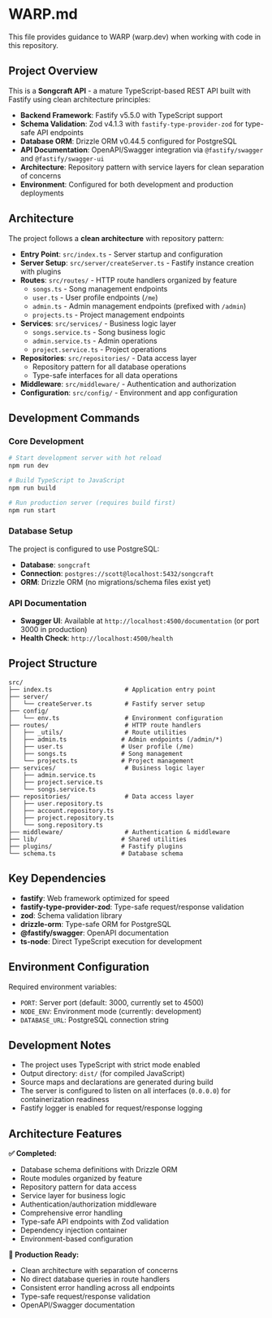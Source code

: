 # WARP.md

This file provides guidance to WARP (warp.dev) when working with code in this repository.

## Project Overview

This is a **Songcraft API** - a mature TypeScript-based REST API built with Fastify using clean architecture principles:

- **Backend Framework**: Fastify v5.5.0 with TypeScript support
- **Schema Validation**: Zod v4.1.3 with `fastify-type-provider-zod` for type-safe API endpoints
- **Database ORM**: Drizzle ORM v0.44.5 configured for PostgreSQL
- **API Documentation**: OpenAPI/Swagger integration via `@fastify/swagger` and `@fastify/swagger-ui`
- **Architecture**: Repository pattern with service layers for clean separation of concerns
- **Environment**: Configured for both development and production deployments

## Architecture

The project follows a **clean architecture** with repository pattern:

- **Entry Point**: `src/index.ts` - Server startup and configuration
- **Server Setup**: `src/server/createServer.ts` - Fastify instance creation with plugins
- **Routes**: `src/routes/` - HTTP route handlers organized by feature
  - `songs.ts` - Song management endpoints
  - `user.ts` - User profile endpoints (`/me`)
  - `admin.ts` - Admin management endpoints (prefixed with `/admin`)
  - `projects.ts` - Project management endpoints
- **Services**: `src/services/` - Business logic layer
  - `songs.service.ts` - Song business logic
  - `admin.service.ts` - Admin operations
  - `project.service.ts` - Project operations
- **Repositories**: `src/repositories/` - Data access layer
  - Repository pattern for all database operations
  - Type-safe interfaces for all data operations
- **Middleware**: `src/middleware/` - Authentication and authorization
- **Configuration**: `src/config/` - Environment and app configuration

## Development Commands

### Core Development
```bash
# Start development server with hot reload
npm run dev

# Build TypeScript to JavaScript
npm run build

# Run production server (requires build first)
npm run start
```

### Database Setup
The project is configured to use PostgreSQL:
- **Database**: `songcraft` 
- **Connection**: `postgres://scott@localhost:5432/songcraft`
- **ORM**: Drizzle ORM (no migrations/schema files exist yet)

### API Documentation
- **Swagger UI**: Available at `http://localhost:4500/documentation` (or port 3000 in production)
- **Health Check**: `http://localhost:4500/health`

## Project Structure

```
src/
├── index.ts                    # Application entry point
├── server/
│   └── createServer.ts         # Fastify server setup
├── config/
│   └── env.ts                  # Environment configuration
├── routes/                     # HTTP route handlers
│   ├── _utils/                 # Route utilities
│   ├── admin.ts               # Admin endpoints (/admin/*)
│   ├── user.ts                # User profile (/me)
│   ├── songs.ts               # Song management
│   └── projects.ts            # Project management
├── services/                   # Business logic layer
│   ├── admin.service.ts
│   ├── project.service.ts
│   └── songs.service.ts
├── repositories/               # Data access layer
│   ├── user.repository.ts
│   ├── account.repository.ts
│   ├── project.repository.ts
│   └── song.repository.ts
├── middleware/                 # Authentication & middleware
├── lib/                       # Shared utilities
├── plugins/                   # Fastify plugins
└── schema.ts                  # Database schema
```

## Key Dependencies

- **fastify**: Web framework optimized for speed
- **fastify-type-provider-zod**: Type-safe request/response validation
- **zod**: Schema validation library
- **drizzle-orm**: Type-safe ORM for PostgreSQL
- **@fastify/swagger**: OpenAPI documentation
- **ts-node**: Direct TypeScript execution for development

## Environment Configuration

Required environment variables:
- `PORT`: Server port (default: 3000, currently set to 4500)
- `NODE_ENV`: Environment mode (currently: development)
- `DATABASE_URL`: PostgreSQL connection string

## Development Notes

- The project uses TypeScript with strict mode enabled
- Output directory: `dist/` (for compiled JavaScript)
- Source maps and declarations are generated during build
- The server is configured to listen on all interfaces (`0.0.0.0`) for containerization readiness
- Fastify logger is enabled for request/response logging

## Architecture Features

**✅ Completed:**
- Database schema definitions with Drizzle ORM
- Route modules organized by feature
- Repository pattern for data access
- Service layer for business logic
- Authentication/authorization middleware
- Comprehensive error handling
- Type-safe API endpoints with Zod validation
- Dependency injection container
- Environment-based configuration

**🚀 Production Ready:**
- Clean architecture with separation of concerns
- No direct database queries in route handlers
- Consistent error handling across all endpoints
- Type-safe request/response validation
- OpenAPI/Swagger documentation
